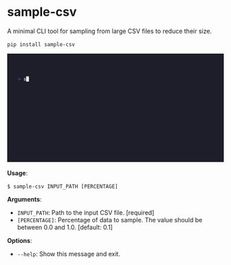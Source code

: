 # sample-csv

A minimal CLI tool for sampling from large CSV files to reduce their size.

```console
pip install sample-csv
```

![sample-csv](https://raw.githubusercontent.com/simonpfish/sample-csv/main/examples/demo.gif)

**Usage**:

```console
$ sample-csv INPUT_PATH [PERCENTAGE]
```

**Arguments**:

- `INPUT_PATH`: Path to the input CSV file. [required]
- `[PERCENTAGE]`: Percentage of data to sample. The value should be between 0.0 and 1.0. [default: 0.1]

**Options**:

- `--help`: Show this message and exit.

